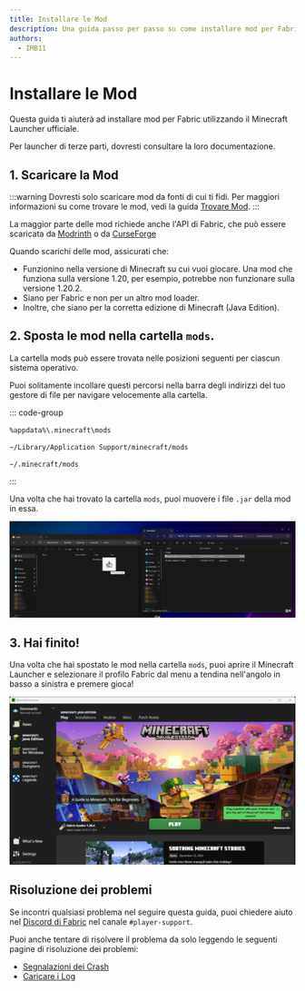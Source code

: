 ```yaml
---
title: Installare le Mod
description: Una guida passo per passo su come installare mod per Fabric.
authors:
  - IMB11
---
```


# Installare le Mod

Questa guida ti aiuterà ad installare mod per Fabric utilizzando il Minecraft Launcher ufficiale.

Per launcher di terze parti, dovresti consultare la loro documentazione.

## 1. Scaricare la Mod

:::warning
Dovresti solo scaricare mod da fonti di cui ti fidi. Per maggiori informazioni su come trovare le mod, vedi la guida [Trovare Mod](./finding-mods.md).
:::

La maggior parte delle mod richiede anche l'API di Fabric, che può essere scaricata da [Modrinth](https://modrinth.com/mod/fabric-api) o da [CurseForge](https://curseforge.com/minecraft/mc-mods/fabric-api)

Quando scarichi delle mod, assicurati che:

- Funzionino nella versione di Minecraft su cui vuoi giocare. Una mod che funziona sulla versione 1.20, per esempio, potrebbe non funzionare sulla versione 1.20.2.
- Siano per Fabric e non per un altro mod loader.
- Inoltre, che siano per la corretta edizione di Minecraft (Java Edition).

## 2. Sposta le mod nella cartella `mods`.

La cartella mods può essere trovata nelle posizioni seguenti per ciascun sistema operativo.

Puoi solitamente incollare questi percorsi nella barra degli indirizzi del tuo gestore di file per navigare velocemente alla cartella.

::: code-group

```:no-line-numbers [Windows]
%appdata%\.minecraft\mods
```

```:no-line-numbers [macOS]
~/Library/Application Support/minecraft/mods
```

```:no-line-numbers [Linux]
~/.minecraft/mods
```

:::

Una volta che hai trovato la cartella `mods`, puoi muovere i file `.jar` della mod in essa.

![Mod installate nella cartella mods.](/assets/players/installing-mods.png)

## 3. Hai finito!

Una volta che hai spostato le mod nella cartella `mods`, puoi aprire il Minecraft Launcher e selezionare il profilo Fabric dal menu a tendina nell'angolo in basso a sinistra e premere gioca!

![Minecraft Launcher con il profilo Fabric selezionato.](/assets/players/installing-fabric/launcher-screen.png)

## Risoluzione dei problemi

Se incontri qualsiasi problema nel seguire questa guida, puoi chiedere aiuto nel [Discord di Fabric](https://discord.gg/v6v4pMv) nel canale `#player-support`.

Puoi anche tentare di risolvere il problema da solo leggendo le seguenti pagine di risoluzione dei problemi:

- [Segnalazioni dei Crash](./troubleshooting/crash-reports.md)
- [Caricare i Log](./troubleshooting/uploading-logs.md)
